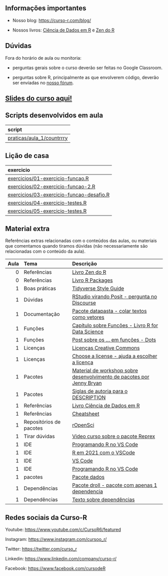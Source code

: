 
<!-- README.md is generated from README.Rmd. Please edit that file -->

## Informações importantes

  - Nosso blog: <https://curso-r.com/blog/>

  - Nossos livros: [Ciência de Dados em R](https://livro.curso-r.com/) e
    [Zen do R](https://curso-r.github.io/zen-do-r/)

## Dúvidas

Fora do horário de aula ou monitoria:

  - perguntas gerais sobre o curso deverão ser feitas no Google
    Classroom.

  - perguntas sobre R, principalmente as que envolverem código, deverão
    ser enviadas no [nosso fórum](https://discourse.curso-r.com/).

## [Slides do curso aqui\!](https://curso-r.github.io/main-pacotes/slides)

## Scripts desenvolvidos em aula

| script                                                                                                      |
| :---------------------------------------------------------------------------------------------------------- |
| [praticas/aula\_1/countrrry](https://github.com/curso-r/202211-pacotes/blob/main/praticas/aula_1/countrrry) |

## Lição de casa

| exercicio                                                                                                                   |
| :-------------------------------------------------------------------------------------------------------------------------- |
| [exercicios/01-exercicio-funcao.R](https://curso-r.github.io/main-pacotes/exercicios/01-exercicio-funcao.R)                 |
| [exercicios/02-exercicio-funcao-2.R](https://curso-r.github.io/main-pacotes/exercicios/02-exercicio-funcao-2.R)             |
| [exercicios/03-exercicio-funcao-desafio.R](https://curso-r.github.io/main-pacotes/exercicios/03-exercicio-funcao-desafio.R) |
| [exercicios/04-exercicio-testes.R](https://curso-r.github.io/main-pacotes/exercicios/04-exercicio-testes.R)                 |
| [exercicios/05-exercicio-testes.R](https://curso-r.github.io/main-pacotes/exercicios/05-exercicio-testes.R)                 |

## Material extra

Referências extras relacionadas com o conteúdos das aulas, ou materiais
que comentamos quando tiramos dúvidas (não necessariamente são
relacionadas com o conteúdo da aula).

| Aula | Tema                    | Descrição                                                                                                                                         |
| ---: | :---------------------- | :------------------------------------------------------------------------------------------------------------------------------------------------ |
|    0 | Referências             | [Livro Zen do R](https://curso-r.github.io/zen-do-r/)                                                                                             |
|    0 | Referências             | [Livro R Packages](https://r-pkgs.org/)                                                                                                           |
|    1 | Boas práticas           | [Tidyverse Style Guide](https://principles.tidyverse.org/)                                                                                        |
|    1 | Dúvidas                 | [RStudio virando Posit - pergunta no Discourse](https://discourse.curso-r.com/t/rstudio-cloud-is-becoming-posit-cloud-ha-motivo-para-receio/2168) |
|    1 | Documentação            | [Pacote datapasta - colar textos como vetores](https://milesmcbain.github.io/datapasta/)                                                          |
|    1 | Funções                 | [Capítulo sobre Funcões - Livro R for Data Science](https://r4ds.had.co.nz/functions.html)                                                        |
|    1 | Funções                 | [Post sobre os … em funções - Dots](https://blog.curso-r.com/posts/2021-12-03-tutorial-dots/)                                                     |
|    1 | Licenças                | [Licenças Creative Commons](https://br.creativecommons.net/licencas/)                                                                             |
|    1 | Licenças                | [Choose a license - ajuda a escolher a licença](https://choosealicense.com/)                                                                      |
|    1 | Pacotes                 | [Material de workshop sobre desenvolvimento de pacotes por Jenny Bryan](https://github.com/jennybc/pkg-dev-tutorial)                              |
|    1 | Pacotes                 | [Siglas de autoria para o DESCRIPTION](https://r-pkgs.org/description.html#author)                                                                |
|    1 | Referências             | [Livro Ciência de Dados em R](https://livro.curso-r.com/)                                                                                         |
|    1 | Referências             | [Cheatsheet](https://github.com/rstudio/cheatsheets/raw/master/package-development.pdf)                                                           |
|    1 | Repositórios de pacotes | [rOpenSci](https://ropensci.org/packages/all/)                                                                                                    |
|    1 | Tirar dúvidas           | [Video curso sobre o pacote Reprex](https://www.youtube.com/watch?v=IxlGYVnaGXk)                                                                  |
|    1 | IDE                     | [Programando R no VS Code](https://blog.curso-r.com/posts/2021-11-06-r-no-vscode/)                                                                |
|    1 | IDE                     | [R em 2021 com o VSCode](https://datamares.netlify.app/post/r-vscode/)                                                                            |
|    1 | IDE                     | [VS Code](https://code.visualstudio.com/)                                                                                                         |
|    1 | IDE                     | [Programando R no VS Code](https://blog.curso-r.com/posts/2021-11-06-r-no-vscode/)                                                                |
|    1 | pacotes                 | [Pacote dados](https://cienciadedatos.github.io/dados/)                                                                                           |
|    1 | Dependências            | [Pacote droll - pacote com apenas 1 dependencia](https://github.com/curso-r/droll/blob/main/DESCRIPTION)                                          |
|    1 | Dependências            | [Texto sobre dependências](https://www.tidyverse.org/blog/2022/09/playing-on-the-same-team-as-your-dependecy/)                                    |

## Redes sociais da Curso-R

Youtube: <https://www.youtube.com/c/CursoR6/featured>

Instagram: <https://www.instagram.com/cursoo_r/>

Twitter: <https://twitter.com/curso_r>

Linkedin: <https://www.linkedin.com/company/curso-r/>

Facebook: <https://www.facebook.com/cursodeR>
